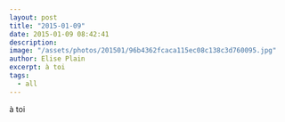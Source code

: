 ```yaml
---
layout: post
title: "2015-01-09"
date: 2015-01-09 08:42:41
description: 
image: "/assets/photos/201501/96b4362fcaca115ec08c138c3d760095.jpg"
author: Elise Plain
excerpt: à toi
tags: 
  - all
---
```


à toi
<p></p>
